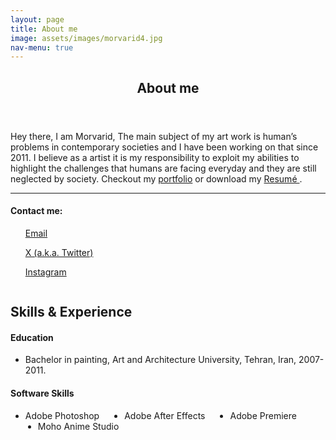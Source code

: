 ```yaml
---
layout: page
title: About me
image: assets/images/morvarid4.jpg
nav-menu: true
---
```

<div id="main" class="alt">
<section id="one">
	<div class="inner">
		<header class="major">
			<h1>About me</h1>
		</header>
        <div class="row">
	        <div class="9u 12u$(small)">
		        <p>Hey there, I am Morvarid, The main subject of my art work is human’s problems in contemporary societies and I have been working on that since 2011. I believe as a artist it is my responsibility to exploit my abilities to highlight the challenges that humans are facing everyday and they are still neglected by society. Checkout my <a href="/portfolio.html">portfolio</a> or download my <a href="{% link assets/cv/morvarid_cv.pdf %}"> Resumé </a>. </p>
                <hr/>
                <div class="row">
					<div class="3u 12u$(small)">
						<h4>Contact me:</h4>
					</div>
                    <div class="3u 12u$(small)">
						<ul id="customUL">
                            <a href="mailto:art.modi22@gmail.com" class="icon fa-envelope"> Email</a>
						</ul>
					</div>
					<div class="3u 12u$(small)">
						<ul id="customUL">
                            <a href="https://twitter.com/MorvaridGh25412" class="icon fa-twitter-square"> X (a.k.a. Twitter)</a>
						</ul>
					</div>
					<div class="3u 12u$(small)">
						<ul id="customUL">
                            <a href="https://www.instagram.com/morvarid_ghasemiii/" class="icon fa-instagram"> Instagram</a>
						</ul>
					</div>
				</div>
	        </div>
	        <div class="3u$ 12u$(small)">
		        <span class="image fit"><img src="{% link assets/images/morvarid2.jpg %}" alt="" /></span>
    	    </div>
        </div>
        <h2 id="elements">Skills & Experience</h2>
        <div class="row">
            <div class="10u 12u$(small)">
                <h4>Education</h4>
            	<ul>
			        <li>Bachelor in painting, Art and Architecture University, Tehran, Iran, 2007-2011.</li>
		        </ul>
				<h4>Software Skills</h4>
            	<ul class="customUL">
			        <li style="float: left; margin: 0 20px 0px 0px;">Adobe Photoshop</li>
			        <li style="float: left; margin: 0 20px;">Adobe After Effects</li>
			        <li style="float: left; margin: 0 20px;">Adobe Premiere</li>
                    <li style="float: left; margin: 0 20px;">Moho Anime Studio</li>
		        </ul>
            </div>
        </div>
    </div>
</section>

</div>